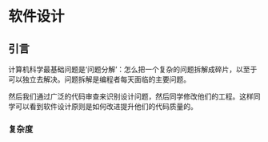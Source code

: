# 软件设计

## 引言
计算机科学最基础问题是‘问题分解’：怎么把一个复杂的问题拆解成碎片，以至于可以独立去解决。问题拆解是编程者每天面临的主要问题。  

然后我们通过广泛的代码审查来识别设计问题，然后同学修改他们的工程。这样同学可以看到软件设计原则是如何改进提升他们的代码质量的。  

### 复杂度